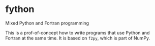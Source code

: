 # fython

Mixed Python and Fortran programming

This is a prof-of-concept how to write programs that use Python and
Fortran at the same time.
It is based on `f2py`, which is part of NumPy.
